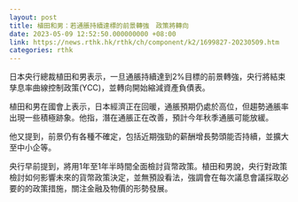 ```yaml
---
layout: post
title: 植田和男：若通脹持續達標的前景轉強　政策將轉向
date: 2023-05-09 12:52:50.000000000 +08:00
link: https://news.rthk.hk/rthk/ch/component/k2/1699827-20230509.htm
categories: rthk
---
```


日本央行總裁植田和男表示，一旦通脹持續達到2%目標的前景轉強，央行將結束孳息率曲線控制政策(YCC)，並轉向開始縮減資產負債表。

植田和男在國會上表示，日本經濟正在回暖，通脹預期仍處於高位，但趨勢通脹率出現一些積極跡象。他指，潛在通脹正在改善，預計今年秋季通脹可能放緩。

他又提到，前景仍有各種不確定，包括近期強勁的薪酬增長勢頭能否持續，並擴大至中小企等。

央行早前提到，將用1年至1年半時間全面檢討貨幣政策。植田和男說，央行對政策檢討如何影響未來的貨幣政策決定，並無預設看法，強調會在每次議息會議採取必要的的政策措施，關注金融及物價的形勢發展。
